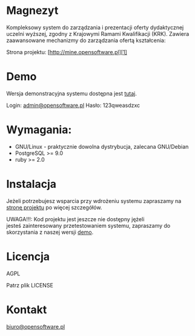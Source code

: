 # Magnezyt

Kompleksowy system do zarządzania i prezentacji oferty dydaktycznej uczelni
wyższej, zgodny z Krajowymi Ramami Kwalifikacji (KRK). Zawiera zaawansowane
mechanizmy do zarządzania ofertą kształcenia:

Strona projektu: [http://mine.opensoftware.pl][1]

# Demo

Wersja demonstracyjna systemu dostępna jest [tutaj][2].

Login: admin@opensoftware.pl
Hasło: 123qweasdzxc

# Wymagania:

* GNU/Linux - praktycznie dowolna dystrybucja, zalecana GNU/Debian
* PostgreSQL >= 9.0
* ruby >= 2.0


# Instalacja

Jeżeli potrzebujesz wsparcia przy wdrożeniu systemu zapraszamy na
[stronę projektu][1] po więcej szczegółów.

UWAGA!!!: Kod projektu jest jeszcze nie dostępny jężeli jesteś zainteresowany
przetestowaniem systemu, zapraszamy do skorzystania z naszej wersji [demo][2].

# Licencja

AGPL

Patrz plik LICENSE

# Kontakt

biuro@opensoftware.pl

[1]: http://mine.opensoftware.pl
[2]: http://syllabus-demo.opensoftware.pl
